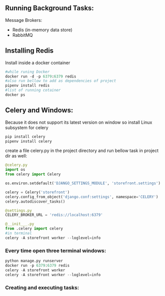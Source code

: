 ## Running Background Tasks:
Message Brokers:
- Redis (in-memory data store)
- RabbitMQ
## Installing Redis 
Install inside a docker container
```python
#while runing Docker
docker run -d -p 6379:6379 redis
#also run bellow to add as dependencies of project
pipenv install redis
#list of running cotainer
docker ps 
```
## Celery and Windows:
Because it does not support its latest version on window so install Linux subsystem for celery
```python
pip install celery
pipenv install celery
```
create a file celery.py in the project directory and run bellow task in project dir as well:
```python
@celery.py
import os 
from celery import Celery

os.environ.setdefault('DJANGO_SETTINGS_MODULE', 'storefront.settings')

celery = Celery('storefront')
celery.config_from_object('django.conf:settings', namespace='CELERY')
celery.autodiscover_tasks()

@settings.py
CELERY_BROKER_URL = 'redis://localhost:6379'

@__init___.py
from .celery import celery
#in terminal
celery -A storefront worker --loglevel=info
```

### Every time open three terminal windows:
```python
python manage.py runserver
docker run -p 6379:6379 redis
celery -A storefront worker
celery -A storefront worker --loglevel=info
```
### Creating and executing tasks:

